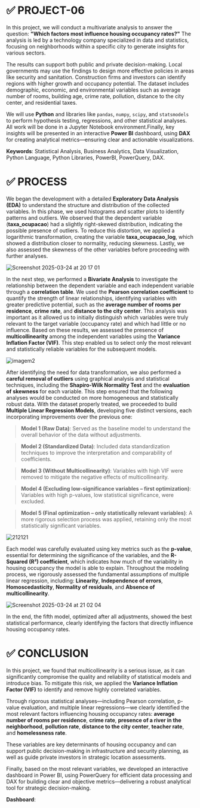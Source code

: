 # ✅ PROJECT-06

In this project, we will conduct a multivariate analysis to answer the question: **"Which factors most influence housing occupancy rates?"** The analysis is led by a technology company specialized in data and statistics, focusing on neighborhoods within a specific city to generate insights for various sectors.

The results can support both public and private decision-making. Local governments may use the findings to design more effective policies in areas like security and sanitation. Construction firms and investors can identify regions with higher growth and occupancy potential. The dataset includes demographic, economic, and environmental variables such as average number of rooms, building age, crime rate, pollution, distance to the city center, and residential taxes.

We will use **Python** and libraries like `pandas`, `numpy`, `scipy`, and `statsmodels` to perform hypothesis testing, regressions, and other statistical analyses. All work will be done in a Jupyter Notebook environment.Finally, key insights will be presented in an interactive **Power BI** dashboard, using **DAX** for creating analytical metrics—ensuring clear and actionable visualizations.

**Keywords**: Statistical Analysis, Business Analytics, Data Visualization, Python Language, Python Libraries, PowerBI, PowerQuery, DAX.

# ✅ PROCESS

We began the development with a detailed **Exploratory Data Analysis (EDA)** to understand the structure and distribution of the collected variables. In this phase, we used histograms and scatter plots to identify patterns and outliers. We observed that the dependent variable (**taxa_ocupacao**) had a slightly right-skewed distribution, indicating the possible presence of outliers. To reduce this distortion, we applied a logarithmic transformation, creating the variable **taxa_ocupacao_log**, which showed a distribution closer to normality, reducing skewness. Lastly, we also assessed the skewness of the other variables before proceeding with further analyses.

![Screenshot 2025-03-24 at 20 17 01](https://github.com/user-attachments/assets/cdcf10a1-ed05-4956-b912-0ea44857a74c)

In the next step, we performed a **Bivariate Analysis** to investigate the relationship between the dependent variable and each independent variable through a **correlation table**. We used the **Pearson correlation coefficient** to quantify the strength of linear relationships, identifying variables with greater predictive potential, such as the **average number of rooms per residence**, **crime rate**, and **distance to the city center**. This analysis was important as it allowed us to initially distinguish which variables were truly relevant to the target variable (occupancy rate) and which had little or no influence. Based on these results, we assessed the presence of **multicollinearity** among the independent variables using the **Variance Inflation Factor (VIF)**. This step enabled us to select only the most relevant and statistically reliable variables for the subsequent models.

![imagem2](https://github.com/user-attachments/assets/29952055-944f-4c7d-826e-350faebc9b23)

After identifying the need for data transformation, we also performed a **careful removal of outliers** using graphical analysis and statistical techniques, including the **Shapiro-Wilk Normality Test** and the **evaluation of skewness** for each variable. This step ensured that the following analyses would be conducted on more homogeneous and statistically robust data. With the dataset properly treated, we proceeded to build **Multiple Linear Regression Models**, developing five distinct versions, each incorporating improvements over the previous one:

> **Model 1 (Raw Data)**: Served as the baseline model to understand the overall behavior of the data without adjustments.

> **Model 2 (Standardized Data)**: Included data standardization techniques to improve the interpretation and comparability of coefficients.

> **Model 3 (Without Multicollinearity)**: Variables with high VIF were removed to mitigate the negative effects of multicollinearity.

> **Model 4 (Excluding low-significance variables – first optimization)**: Variables with high p-values, low statistical significance, were excluded.

> **Model 5 (Final optimization – only statistically relevant variables)**: A more rigorous selection process was applied, retaining only the most statistically significant variables.

![212121](https://github.com/user-attachments/assets/c68c8608-b7df-48e8-a072-52990ae461cc)

Each model was carefully evaluated using key metrics such as the **p-value**, essential for determining the significance of the variables, and the **R-Squared (R²) coefficient**, which indicates how much of the variability in housing occupancy the model is able to explain. Throughout the modeling process, we rigorously assessed the fundamental assumptions of multiple linear regression, including: **Linearity**, **Independence of errors**, **Homoscedasticity**, **Normality of residuals**, and **Absence of multicollinearity**.

![Screenshot 2025-03-24 at 21 02 04](https://github.com/user-attachments/assets/174e3dab-8bf1-4e48-811f-d5f24fbc0cc9)

In the end, the fifth model, optimized after all adjustments, showed the best statistical performance, clearly identifying the factors that directly influence housing occupancy rates.

# ✅ CONCLUSION

In this project, we found that multicollinearity is a serious issue, as it can significantly compromise the quality and reliability of statistical models and introduce bias. To mitigate this risk, we applied the **Variance Inflation Factor (VIF)** to identify and remove highly correlated variables.

Through rigorous statistical analyses—including Pearson correlation, p-value evaluation, and multiple linear regressions—we clearly identified the most relevant factors influencing housing occupancy rates: **average number of rooms per residence**, **crime rate**, **presence of a river in the neighborhood**, **pollution rate**, **distance to the city center**, **teacher rate**, and **homelessness rate**.

These variables are key determinants of housing occupancy and can support public decision-making in infrastructure and security planning, as well as guide private investors in strategic location assessments.

Finally, based on the most relevant variables, we developed an interactive dashboard in Power BI, using PowerQuery for efficient data processing and DAX for building clear and objective metrics—delivering a robust analytical tool for strategic decision-making.

**Dashboard**:
